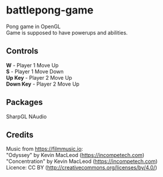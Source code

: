 # battlepong-game

Pong game in OpenGL  
Game is supposed to have powerups and abilities.

## Controls
**W** - Player 1 Move Up  
**S** - Player 1 Move Down  
**Up Key** - Player 2 Move Up  
**Down Key** - Player 2 Move Up  

## Packages  
SharpGL
NAudio

## Credits  
Music from https://filmmusic.io:  
"Odyssey" by Kevin MacLeod (https://incompetech.com)  
"Concentration" by Kevin MacLeod (https://incompetech.com)  
Licence: CC BY (http://creativecommons.org/licenses/by/4.0/)  
